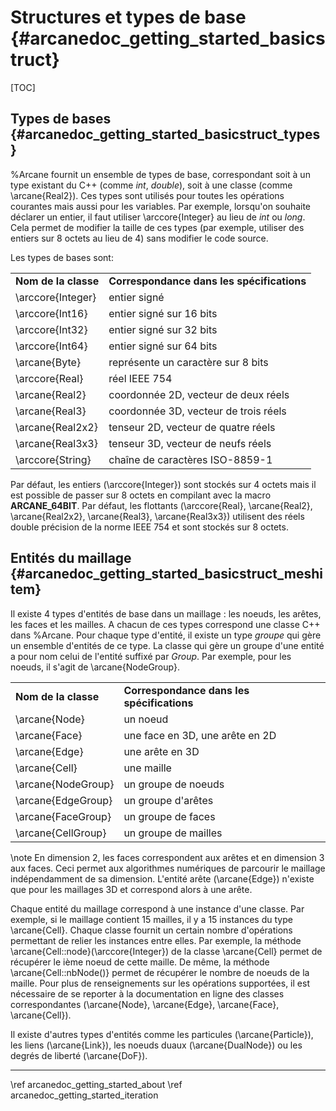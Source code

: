 # Structures et types de base {#arcanedoc_getting_started_basicstruct}

[TOC]

## Types de bases {#arcanedoc_getting_started_basicstruct_types}

%Arcane fournit un ensemble de types de base, correspondant soit à un
type existant du C++ (comme *int*, *double*), soit à une classe (comme
 \arcane{Real2}). Ces types sont utilisés pour toutes les opérations courantes
mais aussi pour les variables. Par exemple, lorsqu'on souhaite
déclarer un entier, il faut utiliser \arccore{Integer} au lieu de
*int* ou *long*. Cela permet de modifier la taille de ces types
(par exemple, utiliser des entiers sur 8 octets au lieu de 4)
sans modifier le code source.

Les types de bases sont:

<table>
<tr><td><b>Nom de la classe</b></td><td><b>Correspondance dans les spécifications</b></td></tr>
<tr><td>\arccore{Integer}   </td><td> entier signé </td></tr>
<tr><td>\arccore{Int16}     </td><td> entier signé sur 16 bits </td></tr>
<tr><td>\arccore{Int32}     </td><td> entier signé sur 32 bits </td></tr>
<tr><td>\arccore{Int64}     </td><td> entier signé sur 64 bits </td></tr>
<tr><td>\arcane{Byte}       </td><td> représente un caractère sur 8 bits </td></tr>
<tr><td>\arccore{Real}      </td><td> réel IEEE 754 </td></tr>
<tr><td>\arcane{Real2}      </td><td> coordonnée 2D, vecteur de deux réels </td></tr>
<tr><td>\arcane{Real3}      </td><td> coordonnée 3D, vecteur de trois réels </td></tr>
<tr><td>\arcane{Real2x2}    </td><td> tenseur 2D, vecteur de quatre réels </td></tr>
<tr><td>\arcane{Real3x3}    </td><td> tenseur 3D, vecteur de neufs réels </td></tr>
<tr><td>\arccore{String}    </td><td> chaîne de caractères ISO-8859-1 </td></tr>
</table>

Par défaut, les entiers (\arccore{Integer}) sont stockés sur 4 octets mais il
est possible de passer sur 8 octets en compilant avec la macro
**ARCANE_64BIT**. Par défaut, les flottants (\arccore{Real}, \arcane{Real2}, \arcane{Real2x2},
\arcane{Real3}, \arcane{Real3x3}) utilisent des réels double précision de la norme IEEE
754 et sont stockés sur 8 octets.

## Entités du maillage {#arcanedoc_getting_started_basicstruct_meshitem}

Il existe 4 types d'entités de base dans un maillage : les noeuds, les
arêtes, les faces et les mailles. A chacun de ces types correspond une
classe C++ dans %Arcane. Pour chaque type d'entité, il existe un type
*groupe* qui gère un ensemble d'entités de ce type. La classe qui gère
un groupe d'une entité a pour nom celui de l'entité suffixé par
*Group*. Par exemple, pour les noeuds, il s'agit de \arcane{NodeGroup}.

<table>
<tr><td><b>Nom de la classe</b></td><td><b>Correspondance dans les spécifications</b></td></tr>
<tr><td>\arcane{Node}      </td><td> un noeud </td></tr>
<tr><td>\arcane{Face}      </td><td> une face en 3D, une arête en 2D</td></tr>
<tr><td>\arcane{Edge}      </td><td> une arête en 3D</td></tr>
<tr><td>\arcane{Cell}      </td><td> une maille </td></tr>
<tr><td>\arcane{NodeGroup} </td><td> un groupe de noeuds </td></tr>
<tr><td>\arcane{EdgeGroup} </td><td> un groupe d'arêtes </td></tr>
<tr><td>\arcane{FaceGroup} </td><td> un groupe de faces </td></tr>
<tr><td>\arcane{CellGroup} </td><td> un groupe de mailles </td></tr>
</table>

\note
En dimension 2, les faces correspondent aux arêtes et en dimension 3 aux
faces. Ceci permet aux algorithmes numériques de parcourir le maillage
indépendamment de sa dimension. L'entité arête (\arcane{Edge}) n'existe que
pour les maillages 3D et correspond alors à une arête.

Chaque entité du maillage correspond à une instance d'une classe. Par
exemple, si le maillage contient 15 mailles, il y a 15 instances du
type \arcane{Cell}. Chaque classe fournit un certain nombre d'opérations
permettant de relier les instances entre elles. Par exemple, la méthode
\arcane{Cell::node}(\arccore{Integer}) de la classe \arcane{Cell} permet de récupérer le ième
noeud de cette maille. De même, la méthode \arcane{Cell::nbNode()} permet de
récupérer le nombre de noeuds de la maille. Pour plus de
renseignements sur les opérations supportées, il est nécessaire de se
reporter à la documentation en ligne des classes correspondantes
(\arcane{Node}, \arcane{Edge}, \arcane{Face}, \arcane{Cell}).

Il existe d'autres types d'entités comme les particules (\arcane{Particle}),
les liens (\arcane{Link}), les noeuds duaux (\arcane{DualNode}) ou les degrés de liberté
(\arcane{DoF}).

____

<div class="section_buttons">
<span class="back_section_button">
\ref arcanedoc_getting_started_about
</span>
<span class="next_section_button">
\ref arcanedoc_getting_started_iteration
</span>
</div>